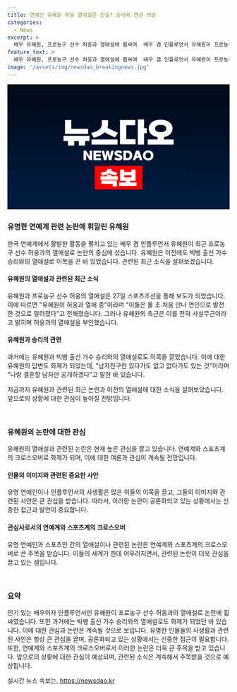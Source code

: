 ```yaml
---
title: 연예인 유혜원 허웅 열애설은 진실? 승리와 연관 의문
categories:
  - News
excerpt: >
  배우 유혜원, 프로농구 선수 허웅과 열애설에 휩싸여  배우 겸 인플루언서 유혜원이 프로농구 선수 허웅과의 열애설로 화제다. 이전에는 빅뱅 출신 가수 승리와의 열애설로도 관심을 끌었던 그녀는 이번에도 눈길을 끌고 있다. 허웅이 현재 전 연인을 고소한 상황인 가운데, 이번 열애설로 더욱 이목을 끌고 있다. 그녀의 측근은 이에 대해 전혀 사실무근이라며 부인하고 있다. 
feature_text: >
  배우 유혜원, 프로농구 선수 허웅과 열애설에 휩싸여  배우 겸 인플루언서 유혜원이 프로농구 선수 허웅과의 열애설로 화제다. 이전에는 빅뱅 출신 가수 승리와의 열애설로도 관심을 끌었던 그녀는 이번에도 눈길을 끌고 있다. 허웅이 현재 전 연인을 고소한 상황인 가운데, 이번 열애설로 더욱 이목을 끌고 있다. 그녀의 측근은 이에 대해 전혀 사실무근이라며 부인하고 있다. 
image: '/assets/img/newsdao_breakingnews.jpg'
---
```


<p><img src="/assets/img/newsdao_breakingnews.jpg" alt="implanttips 속보" /></p>

<h3>유명한 연예계 관련 논란에 휘말린 유혜원</h3>

<p>한국 연예계에서 활발한 활동을 펼치고 있는 배우 겸 인플루언서 유혜원이 최근 프로농구 선수 허웅과의 열애설로 논란의 중심에 섰습니다. 유혜원은 이전에도 빅뱅 출신 가수 승리와의 열애설로 이목을 끈 바 있었습니다. 관련된 최근 소식을 살펴보겠습니다.</p>

<h4>유혜원의 열애설과 관련된 최근 소식</h4>

<p>유혜원과 프로농구 선수 허웅의 열애설은 27일 스포츠조선을 통해 보도가 되었습니다. 이에 따르면 "유혜원이 허웅과 열애 중"이라며 "이들은 올 초 처음 만나 연인으로 발전한 것으로 알려졌다"고 전해졌습니다. 그러나 유혜원의 측근은 이를 전혀 사실무근이라고 밝히며 허웅과의 열애설을 부인했습니다.</p>

<h4>유혜원과 승리의 관련</h4>

<p>과거에는 유혜원과 빅뱅 출신 가수 승리와의 열애설로도 이목을 끌었습니다. 이에 대한 유혜원의 답변도 화제가 되었는데, "남자친구란 있다가도 없고 없다가도 있는 것"이라며 "나랑 결혼할 남자만 공개하겠다"고 말한 바 있습니다.</p>

<p>지금까지 유혜원과 관련된 최근 논란과 이전의 열애설에 대한 소식을 살펴보았습니다. 앞으로의 상황에 대한 관심이 높아질 전망입니다.</p>

<p data-ke-size="size16">&nbsp;</p>

<h3>유혜원의 논란에 대한 관심</h3>

<p>유혜원의 열애설과 관련된 논란은 현재 높은 관심을 끌고 있습니다. 연예계와 스포츠계의 크로스오버로 화제가 되며, 이에 대한 여론과 관심이 계속될 전망입니다.</p>

<h4>인물의 이미지와 관련된 중요한 사안</h4>

<p>유명 연예인이나 인플루언서의 사생활은 많은 이들의 이목을 끌고, 그들의 이미지와 관련된 사안은 큰 관심을 받습니다. 따라서, 이러한 논란이 공론화되고 있는 상황에서는 신중한 접근과 발언이 중요합니다.</p>

<h4>관심사로서의 연예계와 스포츠계의 크로스오버</h4>

<p>유명 연예인과 스포츠인 간의 열애설이나 관련된 논란은 연예계와 스포츠계의 크로스오버로 큰 주목을 받습니다. 이들의 세계가 한데 어우러지면서, 관련된 논란이 더욱 관심을 끌고 있는 셈입니다.</p>

<p data-ke-size="size16">&nbsp;</p>

<h3>요약</h3>

<p>인기 있는 배우이자 인플루언서인 유혜원이 프로농구 선수 허웅과의 열애설로 논란에 휩싸였습니다. 또한 과거에는 빅뱅 출신 가수 승리와의 열애설로도 화제가 되었던 바 있습니다. 이에 대한 관심과 논란은 계속될 것으로 보입니다. 유명한 인물들의 사생활과 관련된 사안은 항상 큰 관심을 끌며, 공론화되고 있는 상황에서는 신중한 접근이 필요합니다. 또한, 연예계와 스포츠계의 크로스오버로서 이러한 논란은 더욱 큰 주목을 받고 있습니다. 앞으로의 상황에 대한 관심이 예상되며, 관련된 소식은 계속해서 주목받을 것으로 예상됩니다.</p>
실시간 뉴스 속보는, <a href="https://newsdao.kr" rel="dofollow">https://newsdao.kr</a>


